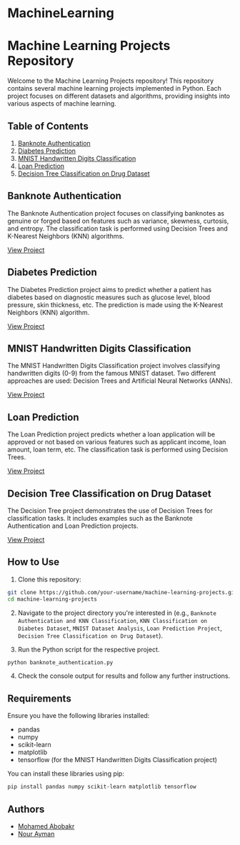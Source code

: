 # MachineLearning
# Machine Learning Projects Repository

Welcome to the Machine Learning Projects repository! This repository contains several machine learning projects implemented in Python. Each project focuses on different datasets and algorithms, providing insights into various aspects of machine learning.

## Table of Contents

1. [Banknote Authentication](#banknote-authentication)
2. [Diabetes Prediction](#diabetes-prediction)
3. [MNIST Handwritten Digits Classification](#mnist-handwritten-digits-classification)
4. [Loan Prediction](#loan-prediction)
5. [Decision Tree Classification on Drug Dataset](#decision-tree)

## Banknote Authentication

The Banknote Authentication project focuses on classifying banknotes as genuine or forged based on features such as variance, skewness, curtosis, and entropy. The classification task is performed using Decision Trees and K-Nearest Neighbors (KNN) algorithms.

[View Project](https://github.com/bakar10/MachineLearning/blob/main/Banknote%20Authentication%20and%20KNN%20Classification)

## Diabetes Prediction

The Diabetes Prediction project aims to predict whether a patient has diabetes based on diagnostic measures such as glucose level, blood pressure, skin thickness, etc. The prediction is made using the K-Nearest Neighbors (KNN) algorithm.

[View Project](https://github.com/bakar10/MachineLearning/tree/main/KNN%20Classification%20on%20Diabetes%20Dataset)

## MNIST Handwritten Digits Classification

The MNIST Handwritten Digits Classification project involves classifying handwritten digits (0-9) from the famous MNIST dataset. Two different approaches are used: Decision Trees and Artificial Neural Networks (ANNs).

[View Project](https://github.com/bakar10/MachineLearning/tree/main/MNIST%20Dataset%20Analysis)

## Loan Prediction

The Loan Prediction project predicts whether a loan application will be approved or not based on various features such as applicant income, loan amount, loan term, etc. The classification task is performed using Decision Trees.

[View Project](https://github.com/bakar10/MachineLearning/tree/main/Loan%20Prediction%20Project)

## Decision Tree Classification on Drug Dataset

The Decision Tree project demonstrates the use of Decision Trees for classification tasks. It includes examples such as the Banknote Authentication and Loan Prediction projects.

[View Project](https://github.com/bakar10/MachineLearning/tree/main/Decision%20Tree%20Classification%20on%20Drug%20Dataset)

## How to Use

1. Clone this repository:

```bash
git clone https://github.com/your-username/machine-learning-projects.git
cd machine-learning-projects
```

2. Navigate to the project directory you're interested in (e.g., `Banknote Authentication and KNN Classification`, `KNN Classification on Diabetes Dataset`, `MNIST Dataset Analysis`, `Loan Prediction Project`, `Decision Tree Classification on Drug Dataset`).

3. Run the Python script for the respective project.

```bash
python banknote_authentication.py
```

4. Check the console output for results and follow any further instructions.

## Requirements

Ensure you have the following libraries installed:

- pandas
- numpy
- scikit-learn
- matplotlib
- tensorflow (for the MNIST Handwritten Digits Classification project)

You can install these libraries using pip:

```bash
pip install pandas numpy scikit-learn matplotlib tensorflow
```
  ## Authors

- [Mohamed Abobakr](https://github.com/bakar10)
- [Nour Ayman](https://github.com/NourAlaassarr)
